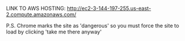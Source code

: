 LINK TO AWS HOSTING:
http://ec2-3-144-197-255.us-east-2.compute.amazonaws.com/

P.S.
Chrome marks the site as 'dangerous' so you must force the site to load by clicking 'take me there anyway'